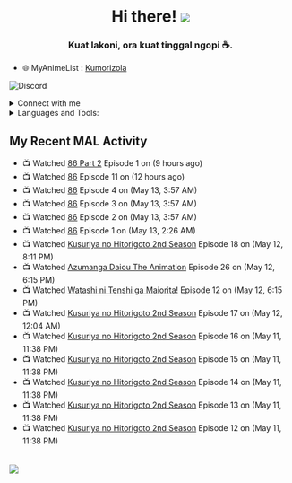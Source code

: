 <h1 align="center">Hi there! <img src="https://media.giphy.com/media/hvRJCLFzcasrR4ia7z/giphy.gif" width="25px"> </h1>
<h3 align="center">Kuat lakoni, ora kuat tinggal ngopi ☕.</h3>

- 🌐 MyAnimeList : [Kumorizola](https://myanimelist.net/animelist/Kumorizola)

![Discord](https://discord.c99.nl/widget/theme-1/761213268009943051.png)
<details>
      <summary>Connect with me</summary>
    <p align="left">
        <a href="https://www.instagram.com/kumorizola/" target="blank"><img align="center"
                src="https://raw.githubusercontent.com/rahuldkjain/github-profile-readme-generator/master/src/images/icons/Social/instagram.svg"
                alt="kumorizola" height="30" width="40" /></a>
        <a href="https://discord.com" target="blank"><img align="center"
                src="https://raw.githubusercontent.com/rahuldkjain/github-profile-readme-generator/master/src/images/icons/Social/discord.svg"
                alt="Kumori#5882" height="30" width="40" /></a>
    </p>
</details>

<details>
    <summary align="left">Languages and Tools:</summary>
<p align="left">
      <a href="https://www.w3schools.com/css/" target="_blank">
        <img src="https://raw.githubusercontent.com/devicons/devicon/master/icons/css3/css3-original-wordmark.svg"
            alt="css3" width="40" height="40" /> </a> <a href="https://www.w3.org/html/" target="_blank"> <img
            src="https://raw.githubusercontent.com/devicons/devicon/master/icons/html5/html5-original-wordmark.svg"
            alt="html5" width="40" height="40" /> </a> <a href="https://www.java.com" target="_blank"> <img
            src="https://raw.githubusercontent.com/devicons/devicon/master/icons/java/java-original.svg" alt="java"
            width="40" height="40" /> </a> <a href="https://developer.mozilla.org/en-US/docs/Web/JavaScript"
            target="_blank"> <img
            src="https://raw.githubusercontent.com/devicons/devicon/master/icons/javascript/javascript-original.svg"
            alt="javascript" width="40" height="40" /> </a> <a href="https://nodejs.org" target="_blank"> <img
            src="https://raw.githubusercontent.com/devicons/devicon/master/icons/nodejs/nodejs-original-wordmark.svg"
            alt="nodejs" width="40" height="40" /> </a> <a href="https://www.python.org" target="_blank"> <img
            src="https://raw.githubusercontent.com/devicons/devicon/master/icons/python/python-original.svg"
            alt="python" width="40" height="40" /> </a> <a href="https://www.typescriptlang.org/" target="_blank"> <img
            src="https://raw.githubusercontent.com/devicons/devicon/master/icons/typescript/typescript-original.svg" 
            alt="typescript" width="40" height="40" /> </a> <a href="https://www.photoshop.com/en" target="_blank"> <img
            src="https://upload.wikimedia.org/wikipedia/commons/a/af/Adobe_Photoshop_CC_icon.svg" alt="photoshop" width="40" height="40"/> </a>
            <a href="https://www.adobe.com/products/premiere.html" target="_blank"> <img
            src="https://upload.wikimedia.org/wikipedia/commons/4/40/Adobe_Premiere_Pro_CC_icon.svg" alt="Premiere pro" width="40" height="40"/> </a>
            <a href="https://www.adobe.com/in/products/illustrator.html" target="_blank"> <img 
            src="https://upload.wikimedia.org/wikipedia/commons/f/fb/Adobe_Illustrator_CC_icon.svg" alt="illustrator" width="40" height="40"/> </a>
      
 </details>
 
 <h2> My Recent MAL Activity</h2>
<!-- MAL_ACTIVITY:start -->

- 📺 Watched [86 Part 2](https://MyAnimeList.net/anime.php?id=48569) Episode 1 on (9 hours ago)
- 📺 Watched [86](https://MyAnimeList.net/anime.php?id=41457) Episode 11 on (12 hours ago)
- 📺 Watched [86](https://MyAnimeList.net/anime.php?id=41457) Episode 4 on (May 13, 3:57 AM)
- 📺 Watched [86](https://MyAnimeList.net/anime.php?id=41457) Episode 3 on (May 13, 3:57 AM)
- 📺 Watched [86](https://MyAnimeList.net/anime.php?id=41457) Episode 2 on (May 13, 3:57 AM)
- 📺 Watched [86](https://MyAnimeList.net/anime.php?id=41457) Episode 1 on (May 13, 2:26 AM)
- 📺 Watched [Kusuriya no Hitorigoto 2nd Season](https://MyAnimeList.net/anime.php?id=58514) Episode 18 on (May 12, 8:11 PM)
- 📺 Watched [Azumanga Daiou The Animation](https://MyAnimeList.net/anime.php?id=66) Episode 26 on (May 12, 6:15 PM)
- 📺 Watched [Watashi ni Tenshi ga Maiorita!](https://MyAnimeList.net/anime.php?id=37993) Episode 12 on (May 12, 6:15 PM)
- 📺 Watched [Kusuriya no Hitorigoto 2nd Season](https://MyAnimeList.net/anime.php?id=58514) Episode 17 on (May 12, 12:04 AM)
- 📺 Watched [Kusuriya no Hitorigoto 2nd Season](https://MyAnimeList.net/anime.php?id=58514) Episode 16 on (May 11, 11:38 PM)
- 📺 Watched [Kusuriya no Hitorigoto 2nd Season](https://MyAnimeList.net/anime.php?id=58514) Episode 15 on (May 11, 11:38 PM)
- 📺 Watched [Kusuriya no Hitorigoto 2nd Season](https://MyAnimeList.net/anime.php?id=58514) Episode 14 on (May 11, 11:38 PM)
- 📺 Watched [Kusuriya no Hitorigoto 2nd Season](https://MyAnimeList.net/anime.php?id=58514) Episode 13 on (May 11, 11:38 PM)
- 📺 Watched [Kusuriya no Hitorigoto 2nd Season](https://MyAnimeList.net/anime.php?id=58514) Episode 12 on (May 11, 11:38 PM)

<!-- MAL_ACTIVITY:end -->

  
<h2 align="left"> <img src="https://media.discordapp.net/attachments/918405470073520168/919220018355523584/ezgif.com-gif-maker_1.gif">
